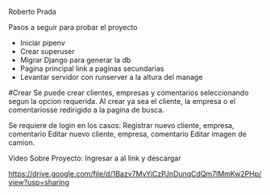 
Roberto Prada


Pasos a seguir para probar el proyecto

- Iniciar pipenv
- Crear superuser
- Migrar Django para generar la db
- Pagina principal link a paginas secundarias
- Levantar servidor con runserver a la altura del manage

#Crear
Se puede crear clientes, empresas y comentarios seleccionando segun la opcion requerida.
    Al crear ya sea el cliente, la empresa o el comentariosse redirigido a la pagina de busca.

Se requiere de login en los casos:
    Registrar nuevo cliente, empresa, comentario
    Editar nuevo cliente, empresa, comentario
        Editar imagen de camion.

Video Sobre Proyecto:
 Ingresar a al link y descargar

 https://drive.google.com/file/d/1Bazv7MvYiCzPJnDunqCdQm7lMmKw2PHp/view?usp=sharing